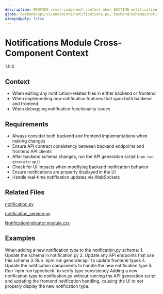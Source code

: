 ```yaml
---
description: PROVIDE cross-component context when EDITING notification-related files to ENSURE consistent implementation
globs: backend/api/v1/endpoints/notifications.py, backend/schemas/notification.py, frontend/src/components/notifications/*.tsx
alwaysApply: false
---
```


# Notifications Module Cross-Component Context

<version>1.0.0</version>

## Context
- When editing any notification-related files in either backend or frontend
- When implementing new notification features that span both backend and frontend
- When debugging notification functionality issues

## Requirements
- Always consider both backend and frontend implementations when making changes
- Ensure API contract consistency between backend endpoints and frontend API clients
- After backend schema changes, run the API generation script (`npm run generate:api`)
- Check for UI impacts when modifying backend notification behavior
- Ensure notifications are properly displayed in the UI
- Handle real-time notification updates via WebSockets

## Related Files

[notification.py](mdc:backend/schemas/notification.py)

[notification_service.py](mdc:backend/services/notification_service.py)

[NotificationIndicator.module.css](mdc:frontend/src/components/notifications/NotificationIndicator.module.css)

## Examples
<example>
When adding a new notification type to the notification.py schema:
1. Update the schema in notification.py
2. Update any API endpoints that use this schema
3. Run `npm run generate:api` to update frontend types
4. Update the notification components to handle the new notification type
5. Run `npm run typecheck` to verify type consistency
</example>

<example type="invalid">
Adding a new notification type to notification.py without running the API generation script and updating the frontend notification handling, causing the UI to not properly display the new notification type.
</example>
